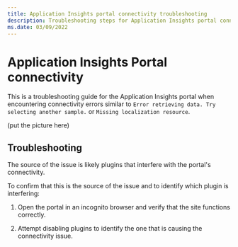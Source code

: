 ```yaml
---
title: Application Insights portal connectivity troubleshooting 
description: Troubleshooting steps for Application Insights portal connectivity issues
ms.date: 03/09/2022
---
```


# Application Insights Portal connectivity

This is a troubleshooting guide for the Application Insights portal when encountering connectivity errors similar to `Error retrieving data.
Try selecting another sample.` or `Missing localization resource`.

(put the picture here)

## Troubleshooting

The source of the issue is likely plugins that interfere with the portal's connectivity. 

To confirm that this is the source of the issue and to identify which plugin is interfering:

1. Open the portal in an incognito browser and verify that the site functions correctly.

2. Attempt disabling plugins to identify the one that is causing the connectivity issue.
